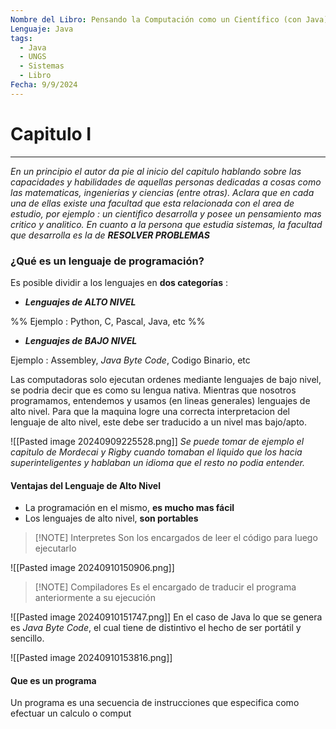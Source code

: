 ```yaml
---
Nombre del Libro: Pensando la Computación como un Científico (con Java)
Lenguaje: Java
tags:
  - Java
  - UNGS
  - Sistemas
  - Libro
Fecha: 9/9/2024
---
```

# Capitulo I
---
*En un principio el autor da pie al inicio del capitulo hablando sobre las capacidades y habilidades de aquellas personas dedicadas a cosas como las matematicas, ingenierias y ciencias (entre otras). Aclara que en cada una de ellas existe una facultad que esta relacionada con el area de estudio, por ejemplo : un cientifico desarrolla y posee un pensamiento mas critico y analitico.
En cuanto a la persona que estudia sistemas, la facultad que desarrolla es la de **RESOLVER PROBLEMAS***

### ¿Qué es un lenguaje de programación?
Es posible dividir a los lenguajes en **dos categorías** :

- ***Lenguajes de ALTO NIVEL*** 

%% Ejemplo : Python, C, Pascal, Java, etc %%

- ***Lenguajes de BAJO NIVEL*** 

Ejemplo : Assembley, *Java Byte Code*, Codigo Binario, etc

Las computadoras solo ejecutan ordenes mediante lenguajes de bajo nivel, se podria decir que es como su lengua nativa. Mientras que nosotros programamos, entendemos y usamos (en lineas generales) lenguajes de alto nivel. 
Para que la maquina logre una correcta interpretacion del lenguaje de alto nivel, este debe ser traducido a un nivel mas bajo/apto.

![[Pasted image 20240909225528.png]]
*Se puede tomar de ejemplo el capitulo de Mordecai y Rigby cuando tomaban el liquido que los hacia superinteligentes y hablaban un idioma que el resto no podia entender.* 

#### Ventajas del Lenguaje de Alto Nivel

- La programación en el mismo, **es mucho mas fácil**
- Los lenguajes de alto nivel, **son portables**

>[!NOTE] Interpretes
>Son los encargados de leer el código para luego ejecutarlo

![[Pasted image 20240910150906.png]]

>[!NOTE] Compiladores
>Es el encargado de traducir el programa anteriormente a su ejecución

![[Pasted image 20240910151747.png]]
En el caso de Java lo que se genera es *Java Byte Code*, el cual tiene de distintivo el hecho de ser portátil y sencillo.

![[Pasted image 20240910153816.png]]

#### Que es un programa
Un programa es una secuencia de instrucciones que especifica como efectuar un calculo o comput